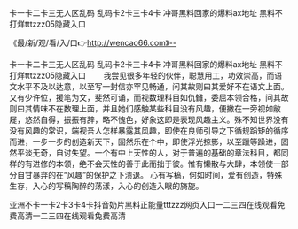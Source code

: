 卡一卡二卡三无人区乱码
乱码卡2卡三卡4卡
冲哥黑料回家的爆料ax地址
黑料不打烊tttzzz05隐藏入口


《最/新/观/看/入/口👉http://wencao66.com》--

卡一卡二卡三无人区乱码
乱码卡2卡三卡4卡
冲哥黑料回家的爆料ax地址
黑料不打烊tttzzz05隐藏入口
　　我尝见很多年轻的伙伴，聪慧用工，功效崇高，而语文水平不及以达意，以至写一封信亦罕见畅通，问其故则曰其爱好不在语文上面。又有少许位，援笔为文，斐然可诵，而视数理科目如仇雠，委屈本领合格，问其故则曰其情味不在数理上面，并且她们感触某些科目没有风趣，便撇在一旁视如敝屣，悠然自得，振振有辞，略不愧色，好象这即是表现风趣主义。殊不知世界没有没有风趣的常识，端视吾人怎样暴露其风趣，即使在良师引导之下循规蹈矩的循序而进，一步一步的创造新天下，固然乐在个中，即使浮光掠影，以至躐等躁进，固然平淡无奇，自讨失望。一个有中上天性的人，对于普遍的基础的章法科目，都同样的有进修的本领，绝不会天性的善于此而拙于彼。惟有懒散与大肆，本领使一部分自甘暴弃的在“风趣”的保护之下溃退。
心有写稿，何如时间，爱有创造，特殊生存，入心的写稿陶醉的荡漾，入心的创造入眼的旖旎。





亚洲不卡一卡2卡3卡4卡抖音奶片黑料正能量tttzzz网页入口一二三四在线观看免费高清一二三四在线观看免费高清

